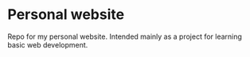# Personal website

Repo for my personal website. Intended mainly as a project for learning basic web development.
